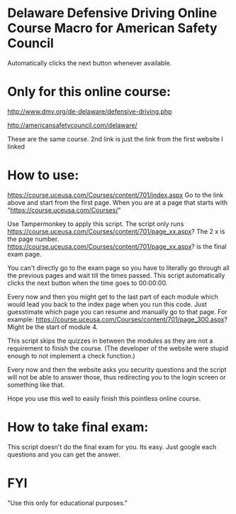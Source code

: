 # Delaware Defensive Driving Online Course Macro for American Safety Council
Automatically clicks the next button whenever available.

# Only for this online course:
http://www.dmv.org/de-delaware/defensive-driving.php

http://americansafetycouncil.com/delaware/

These are the same course. 2nd link is just the link from the first website I linked

# How to use:
https://course.uceusa.com/Courses/content/701/index.aspx
Go to the link above and start from the first page. When you are at a page that starts with "https://course.uceusa.com/Courses/"

Use Tampermonkey to apply this script. The script only runs
https://course.uceusa.com/Courses/content/701/page_xx.aspx?
The 2 x is the page number.
https://course.uceusa.com/Courses/content/701/page_xx.aspx? is the final exam page.

You can't directly go to the exam page so you have to literally go through all the previous pages and wait till the times passed.
This script automatically clicks the next button when the time goes to 00:00:00.

Every now and then you might get to the last part of each module which would lead you back to the index page when you run this code.
Just guesstimate which page you can resume and manually go to that page. For example: https://course.uceusa.com/Courses/content/701/page_300.aspx? Might be the start of module 4.

This script skips the quizzes in between the modules as they are not a requirement to finish the course. (The developer of the website were stupid enough to not implement a check function.)

Every now and then the website asks you security questions and the script will not be able to answer those, thus redirecting you to the login screen or something like that.

Hope you use this well to easily finish this pointless online course.

# How to take final exam:
This script doesn't do the final exam for you. Its easy.
Just google each questions and you can get the answer.

# FYI
"Use this only for educational purposes."
